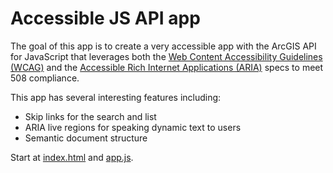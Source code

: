 # Accessible JS API app

The goal of this app is to create a very accessible app with the ArcGIS API for JavaScript that leverages both the [Web Content Accessibility Guidelines (WCAG)](https://www.w3.org/WAI/intro/wcag) and the [Accessible Rich Internet Applications (ARIA)](https://www.w3.org/WAI/intro/aria) specs to meet 508 compliance.

This app has several interesting features including:

* Skip links for the search and list
* ARIA live regions for speaking dynamic text to users
* Semantic document structure

Start at [index.html](index.html) and [app.js](app.js).